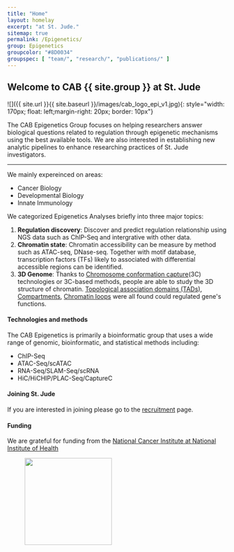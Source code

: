 ```yaml
---
title: "Home"
layout: homelay
excerpt: "at St. Jude."
sitemap: true
permalink: /Epigenetics/
group: Epigenetics
groupcolor: "#8D0034"
groupspec: [ "team/", "research/", "publications/" ]
---
```


## Welcome to CAB {{ site.group }} at St. Jude

![]({{ site.url }}{{ site.baseurl }}/images/cab_logo_epi_v1.jpg){: style="width: 170px; float: left;margin-right: 20px; border: 10px"}


The CAB Epigenetics Group focuses on helping researchers answer biological questions related to regulation through epigenetic mechanisms using the best available tools. We are also interested in establishing new analytic pipelines to enhance researching practices of St. Jude investigators. 

---
We mainly expereinced on areas:
- Cancer Biology
- Developmental Biology
- Innate Immunology

We categorized Epigenetics Analyses briefly into three major topics:
1. **Regulation discovery**: Discover and predict regulation relationship using NGS data such as ChIP-Seq and intergrative with other data.
2. **Chromatin state**: Chromatin accessibility can be measure by method such as ATAC-seq, DNase-seq. Together with motif database, transcription factors (TFs) likely to associated with differential accessible regions can be identified.
3. **3D Genome**: Thanks to [Chromosome conformation capture](https://en.wikipedia.org/wiki/Chromosome_conformation_capture)(3C) technologies or 3C-based methods, people are able to study the 3D structure of chromatin. [Topological association domains (TADs)](https://en.wikipedia.org/wiki/Topologically_associating_domain), [Compartments](https://en.wikipedia.org/wiki/Nuclear_organization#A/B_compartments), [Chromatin loops](https://en.wikipedia.org/wiki/Nuclear_organization#DNA_looping) were all found could regulated gene's functions.

#### Technologies and methods
The CAB Epigenetics is primarily a bioinformatic group that uses a wide range of genomic, bioinformatic, and statistical methods including:
- ChIP-Seq
- ATAC-Seq/scATAC
- RNA-Seq/SLAM-Seq/scRNA
- HiC/HiCHIP/PLAC-Seq/CaptureC

#### Joining St. Jude
If you are interested in joining please go to the [recruitment](/recruitment) page.

#### Funding
We are grateful for funding from the [National Cancer Institute at National Institute of Health](https://www.cancer.gov/)

<figure class="third">
<img src="{{ site.url }}{{ site.baseurl }}/images/logopic/Logo_NCI.jpg" style="width: 200px">
</figure>
